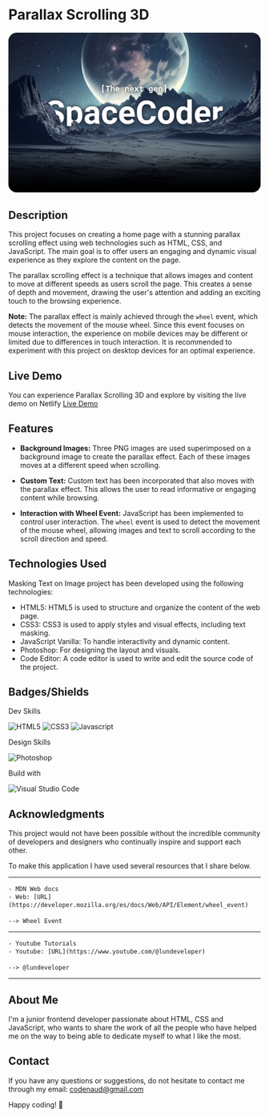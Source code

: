 # Parallax Scrolling 3D

[![Masking Text on Image Screenshots](assets/screenshots/git-screenshot01.png)](https://parallax-scrolling-3d.netlify.app/)

## Description

This project focuses on creating a home page with a stunning parallax scrolling effect using web technologies such as HTML, CSS, and JavaScript. The main goal is to offer users an engaging and dynamic visual experience as they explore the content on the page.

The parallax scrolling effect is a technique that allows images and content to move at different speeds as users scroll the page. This creates a sense of depth and movement, drawing the user's attention and adding an exciting touch to the browsing experience.

**Note:** The parallax effect is mainly achieved through the `wheel` event, which detects the movement of the mouse wheel. Since this event focuses on mouse interaction, the experience on mobile devices may be different or limited due to differences in touch interaction. It is recommended to experiment with this project on desktop devices for an optimal experience.

## Live Demo

You can experience Parallax Scrolling 3D and explore by visiting the live demo on Netlify [Live Demo](https://parallax-scrolling-3d.netlify.app/)

## Features

- **Background Images:** Three PNG images are used superimposed on a background image to create the parallax effect. Each of these images moves at a different speed when scrolling.

- **Custom Text:** Custom text has been incorporated that also moves with the parallax effect. This allows the user to read informative or engaging content while browsing.

- **Interaction with Wheel Event:** JavaScript has been implemented to control user interaction. The `wheel` event is used to detect the movement of the mouse wheel, allowing images and text to scroll according to the scroll direction and speed.

## Technologies Used

Masking Text on Image project has been developed using the following technologies:

- HTML5: HTML5 is used to structure and organize the content of the web page.
- CSS3: CSS3 is used to apply styles and visual effects, including text masking.
- JavaScript Vanilla: To handle interactivity and dynamic content.
- Photoshop: For designing the layout and visuals.
- Code Editor: A code editor is used to write and edit the source code of the project.

## Badges/Shields

Dev Skills

![HTML5](https://img.shields.io/badge/HTML5-E34F26?style=for-the-badge&logo=html5&logoColor=white)
![CSS3](https://img.shields.io/badge/CSS3-1572B6?style=for-the-badge&logo=css3&logoColor=white)
![Javascript](https://img.shields.io/badge/JavaScript-323330?style=for-the-badge&logo=javascript&logoColor=F7DF1E)

Design Skills

![Photoshop](https://img.shields.io/badge/Adobe%20Photoshop-31A8FF?style=for-the-badge&logo=Adobe%20Photoshop&logoColor=black)

Build with

![Visual Studio Code](https://img.shields.io/badge/Visual_Studio_Code-0078D4?style=for-the-badge&logo=visual%20studio%20code&logoColor=white)

## Acknowledgments

This project would not have been possible without the incredible community of developers and designers who continually inspire and support each other.

To make this application I have used several resources that I share below.

---

    - MDN Web docs
    - Web: [URL](https://developer.mozilla.org/es/docs/Web/API/Element/wheel_event)

    --> Wheel Event

---

    - Youtube Tutorials
    - Youtube: [URL](https://www.youtube.com/@lundeveloper)

    --> @lundeveloper

---

## About Me

I'm a junior frontend developer passionate about HTML, CSS and JavaScript, who wants to share the work of all the people who have helped me on the way to being able to dedicate myself to what I like the most.

## Contact

If you have any questions or suggestions, do not hesitate to contact me through my email: [codenaud@gmail.com](mailto:codenaud@gmail.com)

Happy coding! 🚀
